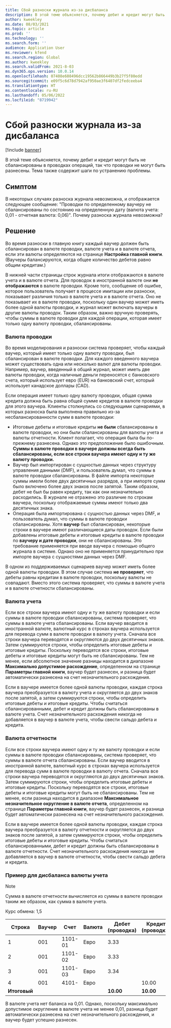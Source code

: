 ```yaml
---
title: Сбой разноски журнала из-за дисбаланса
description: В этой теме объясняется, почему дебит и кредит могут быть не сбалансированы в проводках операций, так что проводки не могут быть разнесены. Тема также содержит шаги по устранению проблемы.
author: kweekley
ms.date: 08/03/2021
ms.topic: article
ms.prod: ''
ms.technology: ''
ms.search.form: ''
audience: Application User
ms.reviewer: kfend
ms.search.region: Global
ms.author: kweekley
ms.search.validFrom: 2021-8-03
ms.dyn365.ops.version: 10.0.14
ms.openlocfilehash: 07408e608496dcc19562b866449b3b27f5f80edd
ms.sourcegitcommit: e09f5c6d78d7942af950ae3f6407df2fedceeba4
ms.translationtype: HT
ms.contentlocale: ru-RU
ms.lasthandoff: 05/06/2022
ms.locfileid: "8719942"
---
```

# <a name="journal-posting-failure-because-of-imbalance"></a>Сбой разноски журнала из-за дисбаланса

[!include [banner](../includes/banner.md)]

В этой теме объясняется, почему дебит и кредит могут быть не сбалансированы в проводках операций, так что проводки не могут быть разнесены. Тема также содержит шаги по устранению проблемы.

## <a name="symptom"></a>Симптом

В некоторых случаях разноска журнала невозможна, и отображается следующее сообщение: "Проводки по определенному ваучеру не сбалансированы по состоянию на определенную дату (валюта учета: 0,01 - отчетная валюта: 0,06)". Почему разноска журнала невозможна?

## <a name="resolution"></a>Решение

Во время разноски в главную книгу каждый ваучер должен быть сбалансирован в валюте проводки, валюте учета и в валюте отчета, если эти валюты определяются на странице **Настройка главной книги**. (Ваучеры балансируются, когда общее количество дебетов равно общим кредитам.)

В нижней части страницы строк журнала итоги отображаются в валюте учета и в валюте отчета. Для проводок в иностранной валюте они **не отображаются** в валюте проводки. Кроме того, сообщение об ошибке, которое пользователь получает в процессе имитации или разноски, показывает различия только в валюте учета и в валюте отчета. Оно не показывает их в валюте проводки, поскольку один ваучер может иметь более одной валюты проводки, и журнал может включать ваучеры в другие валюты проводок. Таким образом, важно вручную проверять, чтобы суммы в валюте проводки для каждой операции, которая имеет только одну валюту проводки, сбалансированы.

### <a name="transaction-currency"></a>Валюта проводки

Во время моделирования и разноски система проверяет, чтобы каждый ваучер, который имеет только одну валюту проводки, был сбалансирован в валюте проводки. Для каждого введенного ваучера может существовать одна или несколько валют для валюты проводки. Например, ваучер, введенный в общий журнал, может иметь две валюты проводки, когда наличные деньги переносятся с банковского счета, который использует евро (EUR) на банковский счет, который использует канадское доллары (CAD).

Если операция имеет только одну валюту проводки, общая сумма кредита должна быть равна общей сумме кредитов в валюте проводки для этого ваучера. Клиенты столкнулись со следующими сценариями, в которых разноска была выполнена правильно из-за несбалансированности сумм в валюте проводки:

- Итоговые дебеты и итоговые кредиты **не были** сбалансированы в валюте проводки, но они были сбалансированы для валюты учета и валюты отчетности. Клиент полагает, что операция была бы по-прежнему разнесена. Однако это предположение было ошибочным. **Суммы в валюте проводки в ваучере должны всегда быть сбалансированы, если все строки ваучера имеют одну и ту же валюту проводки.**
- Ваучер был импортирован с сущностью данных через структуру управления данными (DMF), и пользователь думал, что суммы в валюте проводки сбалансированы. В файле импорта некоторые суммы имели более двух десятичных разрядов, а при импорте сумм было включено более двух знаков после запятой. Таким образом, дебет не был бы равен кредиту, так как они незначительно расходились. В журнале не отражено это различие по строкам ваучера, поскольку отображаемые суммы имеют только два десятичных знака.
- Операция была импортирована с сущностью данных через DMF, и пользователь думал, что суммы в валюте проводки сбалансированы. Хотя **ваучер** был сбалансирован, некоторые строки в ваучере имеют различающиеся даты проводок. Если были добавлены итоговые дебеты и итоговые кредиты в валюте проводки по **ваучеру и дате проводки**, они не сбалансированы. Это требование применяется при вводе ваучера с помощью общего журнала в системе. Однако оно не применяется принудительно при импорте ваучера с сущностями данных через DMF.

В одном из поддерживаемых сценариев ваучер может иметь более одной валюты проводки. В этом случае система **не проверяет**, что дебеты равны кредитам в валюте проводки, поскольку валюты не совпадают. Вместо этого система проверяет, что суммы в валюте учета и в валюте отчетности сбалансированы.

### <a name="accounting-currency"></a>Валюта учета

Если все строки ваучера имеют одну и ту же валюту проводки и если суммы в валюте проводки сбалансированы, система проверяет, что суммы в валюте учета сбалансированы. Если ваучер вводится в иностранной валюте, валютный курс в строках ваучера используется для перевода сумм в валюте проводки в валюту учета. Сначала все строки ваучера переводятся и округляются до двух десятичных знаков. Затем суммируются строки, чтобы определить итоговые дебеты и итоговые кредиты. Поскольку переводятся все строки, итоговые дебеты и итоговые кредиты могут быть не сбалансированы. Тем не менее, если абсолютное значение разницы находится в диапазоне **Максимально допустимое расхождение**, определенном на странице **Параметры главной книги**, ваучер будет разнесен, и разница будет автоматически разнесена на счет незначительного расхождения.

Если в ваучере имеется более одной валюты проводки, каждая строка ваучера преобразуется в валюту учета и округляется до двух знаков после запятой, а затем суммируются строки, чтобы определить итоговые дебеты и итоговые кредиты. Чтобы считаться сбалансированными, дебет и кредит должны быть сбалансированы в валюте учета.  Счет незначительного расхождения никогда не добавляется в ваучер в валюте учета, чтобы свести сальдо дебета и кредита. 

### <a name="reporting-currency"></a>Валюта отчетности

Если все строки ваучера имеют одну и ту же валюту проводки и если суммы в валюте проводки сбалансированы, система проверяет, что суммы в валюте отчета сбалансированы. Если ваучер вводится в иностранной валюте, валютный курс в строках ваучера используется для перевода сумм в валюте проводки в валюту отчета. Сначала все строки ваучера переводятся и округляются до двух десятичных знаков. Затем суммируются строки, чтобы определить итоговые дебеты и итоговые кредиты. Поскольку переводятся все строки, итоговые дебеты и итоговые кредиты могут быть не сбалансированы. Тем не менее, если разница находится в диапазоне **Максимальное незначительное округление в валюте отчета**, определенном на странице **Параметры главной книги**, ваучер будет разнесен, и разница будет автоматически разнесена на счет незначительного расхождения.

Если в ваучере имеется более одной валюты проводки, каждая строка ваучера преобразуется в валюту отчетности и округляется до двух знаков после запятой, а затем суммируются строки, чтобы определить итоговые дебеты и итоговые кредиты. Чтобы считаться сбалансированными, дебет и кредит должны быть сбалансированы в валюте отчетности.  Счет незначительного расхождения никогда не добавляется в ваучер в валюте отчетности, чтобы свести сальдо дебета и кредита.

### <a name="example-for-an-accounting-currency-imbalance"></a>Пример для дисбаланса валюты учета

> [!NOTE]
> Сумма в валюте отчетности вычисляется из суммы в валюте проводки таким же образом, как сумма в валюте учета.

Курс обмена: 1,5

| Строка | Ваучер | Счет | Валюта | Дебет (проводка) | Кредит (проводка) | Дебет (учет) | Кредит (учет) |
|---|---|---|---|---|---|---|---|
| 1 | 001 | 1101-01 | Евро | 3.33 | | 5,00 (4,995) | |
| 2 | 001 | 1101-02 | Евро | 3.33 | | 5,00 (4,995) | |
| 3 | 001 | 1101-03 | Евро | 3.34 | | 5.01 | |
| 4 | 001 | 4101- | Евро | | 10.00 | | 15.00 |
| **Итоговый** | | | | **10.00** | **10.00** | **15.01** | **15.00** |

В валюте учета нет баланса на 0,01. Однако, поскольку максимально допустимое округление в валюте учета не менее 0,01, разница будет автоматически разнесена на счет незначительного расхождения, и ваучер будет успешно разнесен.

